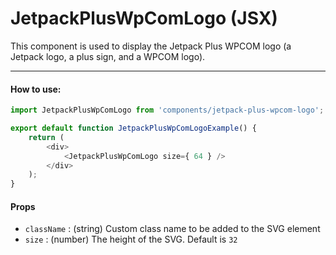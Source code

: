 # JetpackPlusWpComLogo (JSX)

This component is used to display the Jetpack Plus WPCOM logo (a Jetpack logo, a plus sign, and a WPCOM logo).

---

#### How to use:

```js
import JetpackPlusWpComLogo from 'components/jetpack-plus-wpcom-logo';

export default function JetpackPlusWpComLogoExample() {
	return (
		<div>
			<JetpackPlusWpComLogo size={ 64 } />
		</div>
	);
}
```

#### Props

- `className` : (string) Custom class name to be added to the SVG element
- `size` : (number) The height of the SVG. Default is `32`
